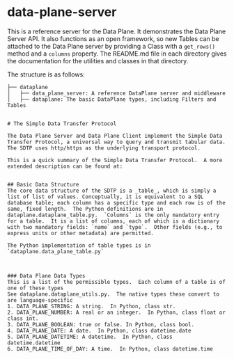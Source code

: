 # data-plane-server

This is a reference server   for the Data Plane.  It demonstrates the Data Plane Server API.  It also functions as an open framework, so new Tables can be attached to the Data Plane server by providing a Class with a `get_rows()` method and a `columns` property.
The README.md file in each directory gives the documentation for the utilities and classes in that directory.  

The structure is as follows:
```
├── dataplane
│   ├── data_plane_server: A reference DataPlane server and middleware
│   ├── dataplane: The basic DataPlane types, including Filters and Tables

  
# The Simple Data Transfer Protocol

The Data Plane Server and Data Plane Client implement the Simple Data Transfer Protocol, a universal way to query and transmit tabular data.  The SDTP uses http/https as the underlying transport protocol.

This is a quick summary of the Simple Data Transfer Protocol.  A more extended description can be found at:


## Basic Data Structure
The core data structure of the SDTP is a _table_, which is simply a list of list of values. Conceptually, it is equivalent to a SQL database table; each column has a specific type and each row is of the same, fixed length.  The Python definitions are in dataplane.dataplane_table.py.  `Columns` is the only mandatory entry for a table.  It is a list of columns, each of which is a dictionary with two mandatory fields: `name` and `type`.  Other fields (e.g., to express units or other metadata) are permitted.

The Python implementation of table types is in  `dataplane.data_plane_table.py`



### Data Plane Data Types
This is a list of the permissible types.  Each column of a table is of one of these types
See dataplane.dataplane_utils.py.  The native types these convert to are language-specific
1. DATA_PLANE_STRING: A string.  In Python, class str.
2. DATA_PLANE_NUMBER: A real or an integer.  In Python, class float or class int.
3. DATA_PLANE_BOOLEAN: true or false. In Python, class bool.
4. DATA_PLANE_DATE: A date.  In Python, class datetime.date
5. DATA_PLANE_DATETIME: A datetime.  In Python, class datetime.datetime
6. DATA_PLANE_TIME_OF_DAY: A time.  In Python, class datetime.time

